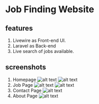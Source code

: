 # Job Finding Website
## features
 1. Livewire as Front-end UI.
 2. Laravel as Back-end
 3. Live search of jobs available.
## screenshots
 1. Homepage
  ![alt text](https://github.com/No-Spacing/Job_finding_website/blob/main/screenshot/screenshot1.jpg)
  ![alt text](https://github.com/No-Spacing/Job_finding_website/blob/main/screenshot/screenshot2.jpg)
 2. Job Page
  ![alt text](https://github.com/No-Spacing/Job_finding_website/blob/main/screenshot/screenshot3.jpg)
  ![alt text](https://github.com/No-Spacing/Job_finding_website/blob/main/screenshot/screenshot4.jpg)
 3. Contact Page
  ![alt text](https://github.com/No-Spacing/Job_finding_website/blob/main/screenshot/screenshot5.jpg)
 4. About Page
  ![alt text](https://github.com/No-Spacing/Job_finding_website/blob/main/screenshot/screenshot6.jpg)
